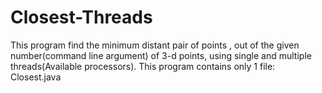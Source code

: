 # Closest-Threads
This program find the minimum distant pair of points , out of the given number(command line argument) of 3-d points,
using single and multiple threads(Available processors).
This program contains only 1 file: Closest.java
